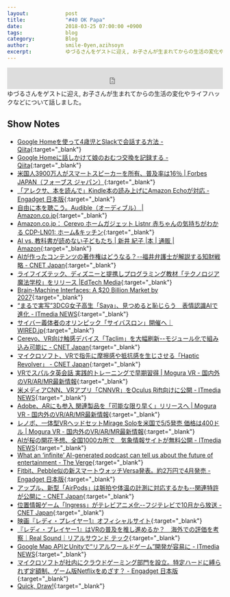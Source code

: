```yaml
---
layout:            post
title:             "#40 OK Papa"
date:              2018-03-25 07:00:00 +0900
tags:              blog
category:          Blog
author:            smile-0yen,azihsoyn
excerpt:           ゆづるさんをゲストに迎え, お子さんが生まれてからの生活の変化やライフハックなどについて話しました。
---
```

<iframe width="100%" height="50" scrolling="no" frameborder="no" src="https://w.soundcloud.com/player/?url=https%3A//api.soundcloud.com/tracks/419157312&amp;auto_play=false&amp;hide_related=false&amp;show_user=true&amp;show_reposts=false&amp;visual=false&amp;show_artwork=false&amp;default_height=75"></iframe>
ゆづるさんをゲストに迎え, お子さんが生まれてからの生活の変化やライフハックなどについて話しました。

## Show Notes
- [Google Homeを使って4歳児とSlackで会話する方法 \- Qiita](https://qiita.com/ikasamah/items/477464d32f15acf04593){:target="_blank"}
- [Google Homeに話しかけて娘のおむつ交換を記録する \- Qiita](https://qiita.com/rechiba3/items/ef163b0fc21b37e869ef){:target="_blank"}
- [米国人3900万人がスマートスピーカーを所有、普及率は16％ \| Forbes JAPAN（フォーブス ジャパン）](https://forbesjapan.com/articles/detail/19330){:target="_blank"}
- [「アレクサ、本を読んで」Kindle本の読み上げにAmazon Echoが対応 \- Engadget 日本版](https://japanese.engadget.com/2018/02/21/kindle-amazon-echo/){:target="_blank"}
- [自由に本を聴こう。Audible（オーディブル） \| Amazon\.co\.jp](https://www.amazon.co.jp/Audible-%E3%82%AA%E3%83%BC%E3%83%87%E3%82%A3%E3%82%AA%E3%83%96%E3%83%83%E3%82%AF/b?ie=UTF8&node=3479195051){:target="_blank"}
- [Amazon\.co\.jp： Cerevo ホームガジェット Listnr 赤ちゃんの気持ちがわかる CDP\-LN01: ホーム&キッチン](https://www.amazon.co.jp/dp/B01FUHLCAO/?coliid=I2LDRRZS3ORDGV&colid=OSBKD5AA608O&psc=0&ref_=lv_ov_lig_dp_it){:target="_blank"}
- [AI vs\. 教科書が読めない子どもたち \| 新井 紀子 \|本 \| 通販 \| Amazon](https://www.amazon.co.jp/AI-vs-%E6%95%99%E7%A7%91%E6%9B%B8%E3%81%8C%E8%AA%AD%E3%82%81%E3%81%AA%E3%81%84%E5%AD%90%E3%81%A9%E3%82%82%E3%81%9F%E3%81%A1-%E6%96%B0%E4%BA%95-%E7%B4%80%E5%AD%90/dp/4492762396/ref=sr_1_1?s=books&ie=UTF8&qid=1521919832&sr=1-1&keywords=%E6%96%B0%E4%BA%95%E7%B4%80%E5%AD%90){:target="_blank"}
- [AIが作ったコンテンツの著作権はどうなる？\-\-福井弁護士が解説する知財戦略 \- CNET Japan](https://japan.cnet.com/article/35115900/){:target="_blank"}
- [ライフイズテック、ディズニーと提携しプログラミング教材「テクノロジア魔法学校」をリリース \|EdTech Media](http://edtech-media.com/2018/03/07/lifeistech-disney/){:target="_blank"}
- [Brain\-Machine Interfaces: A $20 Billion Market by 2027](https://www.enterprisetech.com/2018/03/11/brain-machine-interfaces-a-20-billion-market-by-2027/){:target="_blank"}
- [“まるで実写”3DCG女子高生「Saya」、見つめると恥じらう　表情認識AIで進化 \- ITmedia NEWS](http://www.itmedia.co.jp/news/articles/1803/09/news090.html){:target="_blank"}
- [サイバー義体者のオリンピック「サイバスロン」開催へ｜WIRED\.jp](https://wired.jp/2014/03/28/cybathlon/){:target="_blank"}
- [Cerevo、VR向け触感デバイス「Taclim」を大幅刷新\-\-モジュール化で組み込み可能に \- CNET Japan](https://japan.cnet.com/article/35112881/){:target="_blank"}
- [マイクロソフト、VRで指先に摩擦感や抵抗感を生じさせる「Haptic Revolver」 \- CNET Japan](https://japan.cnet.com/article/35116051/){:target="_blank"}
- [VRでスパルタ英会話 実践的トレーニングで早期習得 \| Mogura VR \- 国内外のVR/AR/MR最新情報](http://www.moguravr.com/spartan-english-vr/){:target="_blank"}
- [米メディアCNN、VRアプリ「CNNVR」をOculus Rift向けに公開 \- ITmedia NEWS](http://www.itmedia.co.jp/news/articles/1803/16/news067.html){:target="_blank"}
- [Adobe、ARにも参入 関連製品を「可能な限り早く」リリースへ \| Mogura VR \- 国内外のVR/AR/MR最新情報](http://www.moguravr.com/adobe-ar/){:target="_blank"}
- [レノボ、一体型VRヘッドセットMirage Soloを米国で5/5発売 価格は400ドル \| Mogura VR \- 国内外のVR/AR/MR最新情報](http://www.moguravr.com/mirage-solo-2/){:target="_blank"}
- [AIが桜の開花予想、全国1000カ所で　気象情報サイトが無料公開 \- ITmedia NEWS](http://www.itmedia.co.jp/news/articles/1803/16/news091.html){:target="_blank"}
- [What an ‘infinite’ AI\-generated podcast can tell us about the future of entertainment \- The Verge](https://www.theverge.com/2018/3/11/17099578/ai-generated-podcast-procedural-storytelling-art-sheldon-county){:target="_blank"}
- [Fitbit、Pebble似の新スマートウォッチVersa発表。約2万円で4月発売 \- Engadget 日本版](https://japanese.engadget.com/2018/03/14/fitbit-pebble-versa-2-4/){:target="_blank"}
- [アップル、新型「AirPods」は脈拍や体温の計測に対応するかも\-\-関連特許が公開に \- CNET Japan](https://japan.cnet.com/article/35115712/){:target="_blank"}
- [位置情報ゲーム「Ingress」がテレビアニメ化\-\-フジテレビで10月から放送 \- CNET Japan](https://japan.cnet.com/article/35115932/){:target="_blank"}
- [映画『レディ・プレイヤー1』オフィシャルサイト](http://wwws.warnerbros.co.jp/readyplayerone/){:target="_blank"}
- [『レディ・プレイヤー1』はVRの普及を推し進めるか？　海外での評価を考察｜Real Sound｜リアルサウンド テック](http://realsound.jp/tech/2018/03/post-170478.html){:target="_blank"}
- [Google Map APIとUnityで“リアルワールドゲーム”開発が容易に \- ITmedia NEWS](http://www.itmedia.co.jp/news/articles/1803/15/news061.html){:target="_blank"}
- [マイクロソフトが社内にクラウドゲーミング部門を設立。特定ハードに縛られず定額制、ゲーム版Netflixをめざす？ \- Engadget 日本版](https://japanese.engadget.com/2018/03/16/netflix/){:target="_blank"}
- [Quick, Draw\!](https://quickdraw.withgoogle.com/){:target="_blank"}
